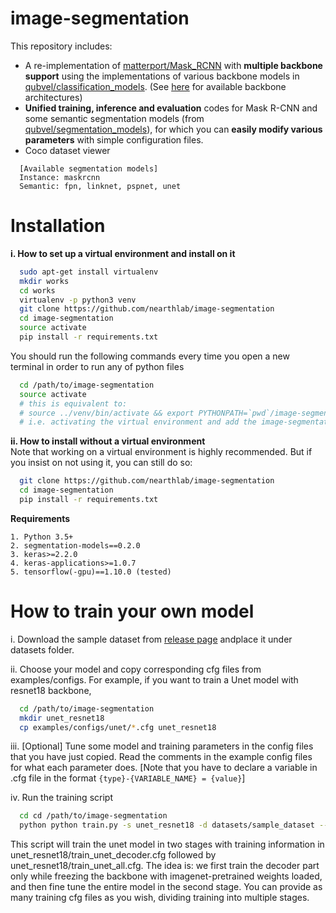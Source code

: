# image-segmentation

This repository includes:
  * A re-implementation of [matterport/Mask_RCNN](https://github.com/matterport/Mask_RCNN) with **multiple backbone support** using the implementations of various backbone models in [qubvel/classification_models](https://github.com/qubvel/classification_models). (See [here](https://github.com/qubvel/classification_models#architectures) for available backbone architectures)
  * **Unified training, inference and evaluation** codes for Mask R-CNN and some semantic segmentation models (from [qubvel/segmentation_models](https://github.com/qubvel/segmentation_models)), for which you can **easily modify various parameters** with simple configuration files.
  * Coco dataset viewer
```
  [Available segmentation models]
  Instance: maskrcnn
  Semantic: fpn, linknet, pspnet, unet
```

# Installation

**i. How to set up a virtual environment and install on it**<br/>
```bash
  sudo apt-get install virtualenv
  mkdir works
  cd works
  virtualenv -p python3 venv
  git clone https://github.com/nearthlab/image-segmentation
  cd image-segmentation
  source activate 
  pip install -r requirements.txt
```
  
  You should run the following commands every time you open a new terminal in order to run any of python files
```bash
  cd /path/to/image-segmentation
  source activate
  # this is equivalent to: 
  # source ../venv/bin/activate && export PYTHONPATH=`pwd`/image-segmentation
  # i.e. activating the virtual environment and add the image-segmentation folder to the PYTHONPATH
```
  
**ii. How to install without a virtual environment**<br/>
  Note that working on a virtual environment is highly recommended. But if you insist on not using it, you can still do so:
```bash
  git clone https://github.com/nearthlab/image-segmentation
  cd image-segmentation 
  pip install -r requirements.txt
```

**Requirements**<br/>

    1. Python 3.5+
    2. segmentation-models==0.2.0
    3. keras>=2.2.0
    4. keras-applications>=1.0.7 
    5. tensorflow(-gpu)==1.10.0 (tested)

# How to train your own model

  i. Download the sample dataset from [release page](https://github.com/nearthlab/image-segmentation/releases) andplace it under datasets folder.

  ii. Choose your model and copy corresponding cfg files from examples/configs. For example, if you want to train a Unet model with resnet18 backbone,
```bash
  cd /path/to/image-segmentation
  mkdir unet_resnet18
  cp examples/configs/unet/*.cfg unet_resnet18
```

  iii. [Optional] Tune some model and training parameters in the config files that you have just copied. Read the comments in the example config files for what each parameter does.
[Note that you have to declare a variable in .cfg file in the format
```{type}-{VARIABLE_NAME} = {value}```]

  iv. Run the training script
```bash
  cd cd /path/to/image-segmentation
  python python train.py -s unet_resnet18 -d datasets/sample_dataset --tag v2 -m unet_resnet18/unet.cfg -t unet_resnet18/train_unet_decoder.cfg unet_resnet18/train_unet_all.cfg
```
  This script will train the unet model in two stages with training information in unet_resnet18/train_unet_decoder.cfg followed by unet_resnet18/train_unet_all.cfg. The idea is:
  we first train the decoder part only while freezing the backbone with imagenet-pretrained weights loaded,
  and then fine tune the entire model in the second stage. You can provide as many training cfg files as you wish, dividing training into multiple stages.
  
# 

